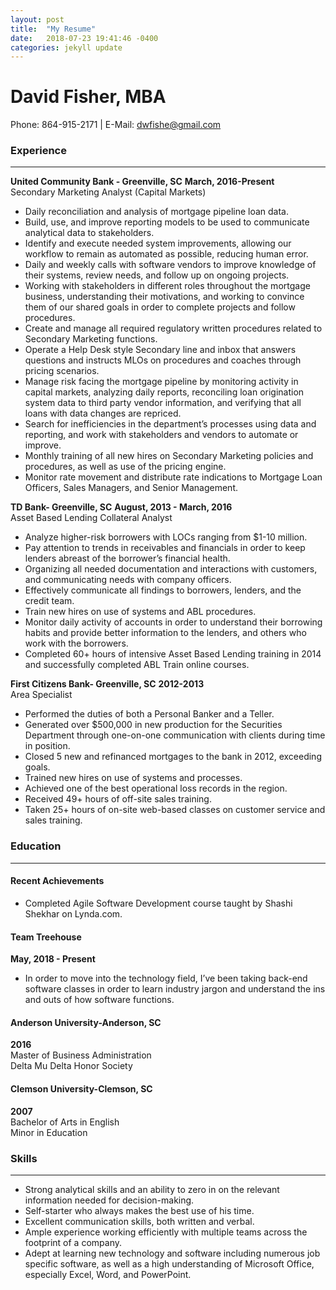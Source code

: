 ```yaml
---
layout: post
title:  "My Resume"
date:   2018-07-23 19:41:46 -0400
categories: jekyll update
---
```

# David Fisher, MBA
Phone: 864-915-2171 | E-Mail: dwfishe@gmail.com

### Experience
***
**United Community Bank - Greenville, SC**
**March, 2016-Present**
<br />Secondary Marketing Analyst (Capital Markets)
* Daily reconciliation and analysis of mortgage pipeline loan data.
* Build, use, and improve reporting models to be used to communicate analytical data to stakeholders.
* Identify and execute needed system improvements, allowing our workflow to remain as automated as possible, reducing human error.
* Daily and weekly calls with software vendors to improve knowledge of their systems, review needs, and follow up on ongoing projects.
* Working with stakeholders in different roles throughout the mortgage business, understanding their motivations, and working to convince them of our shared goals in order to complete projects and follow procedures.
* Create and manage all required regulatory  written procedures related to Secondary Marketing functions.
* Operate a Help Desk style Secondary line and inbox that answers questions and instructs MLOs on procedures and coaches through pricing scenarios.
* Manage risk facing the mortgage pipeline by monitoring activity in capital markets, analyzing daily reports, reconciling loan origination system data to third party vendor information, and verifying that all loans with data changes are repriced.
* Search for inefficiencies in the department’s processes using data and reporting, and work with stakeholders and vendors to automate or improve.
* Monthly training of all new hires on Secondary Marketing policies and procedures, as well as use of the pricing engine.
* Monitor rate movement and distribute rate indications to Mortgage Loan Officers, Sales Managers, and Senior Management.


**TD Bank- Greenville, SC**
**August, 2013 - March, 2016**
<br />Asset Based Lending Collateral Analyst
* Analyze higher-risk borrowers with LOCs ranging from $1-10 million.
* Pay attention to trends in receivables and financials in order to keep lenders abreast of the borrower’s financial health.
* Organizing all needed documentation and interactions with customers, and communicating needs with company officers.
* Effectively communicate all findings to borrowers, lenders, and the credit team.
* Train new hires on use of systems and ABL procedures.
* Monitor daily activity of accounts in order to understand their borrowing habits and provide better information to the lenders, and others who work with the borrowers.
* Completed 60+ hours of intensive Asset Based Lending training in 2014 and successfully completed ABL Train online courses.

**First Citizens Bank- Greenville, SC**
**2012-2013**
<br />Area Specialist
* Performed the duties of both a Personal Banker and a Teller.
* Generated over $500,000 in new production for the Securities Department through one-on-one communication with clients during time in position.
* Closed 5 new and refinanced mortgages to the bank in 2012, exceeding goals.
* Trained new hires on use of systems and processes.
* Achieved one of the best operational loss records in the region.
* Received 49+ hours of off-site sales training.
* Taken 25+ hours of on-site web-based classes on customer service and sales training.

### Education
***
#### **Recent Achievements**
* Completed Agile Software Development course taught by Shashi Shekhar on Lynda.com.

#### **Team Treehouse**
**May, 2018 - Present**
* In order to move into the technology field, I’ve been taking back-end software classes in order to learn industry jargon and understand the ins and outs of how software functions.

#### **Anderson University-Anderson, SC**
**2016**
 <br />Master of Business Administration
 <br />Delta Mu Delta Honor Society

#### **Clemson University-Clemson, SC**
**2007**
 <br />Bachelor of Arts in English
 <br />Minor in Education

### Skills
***
* Strong analytical skills and an ability to zero in on the relevant information needed for decision-making.
* Self-starter who always makes the best use of his time.
* Excellent communication skills, both written and verbal.
* Ample experience working efficiently with multiple teams across the footprint of a company.
* Adept at learning new technology and software including numerous job specific software, as well as a high understanding of Microsoft Office, especially Excel, Word, and PowerPoint.
